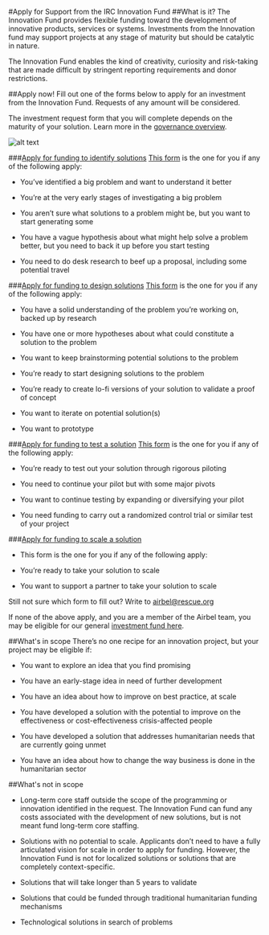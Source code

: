 #Apply for Support from the IRC Innovation Fund
##What is it?
The Innovation Fund provides flexible funding toward the development of innovative products, services or systems. Investments from the Innovation fund may support projects at any stage of maturity but should be catalytic in nature.

The Innovation Fund enables the kind of creativity, curiosity and risk-taking that are made difficult by stringent reporting requirements and donor restrictions.

##Apply now!
Fill out one of the forms below to apply for an investment from the Innovation Fund. Requests of any amount will be considered.

The investment request form that you will complete depends on the maturity of your solution. Learn more in the [governance overview](https://docs.google.com/document/d/1yFEU7u67W0CZdzrsoZXGnfT8qUjsfvzlFrFvjzFWKuQ/edit?usp=sharing).

![alt text](https://github.com/theirc/airbel/blob/master/Stage%20gates-small.PNG?raw=true)

###[Apply for funding to identify solutions](https://docs.google.com/forms/d/e/1FAIpQLSfFTOISRfh9T9K-B8fNEqm3wSo6XEd_RTNCj7G9LTYBnszLDw/viewform?usp=sf_link)
[This form](https://docs.google.com/forms/d/e/1FAIpQLSfFTOISRfh9T9K-B8fNEqm3wSo6XEd_RTNCj7G9LTYBnszLDw/viewform?usp=sf_link) is the one for you if any of the following apply:

* You’ve identified a big problem and want to understand it better

* You’re at the very early stages of investigating a big problem

* You aren’t sure what solutions to a problem might be, but you want to start generating some 

* You have a vague hypothesis about what might help solve a problem better, but you need to back it up before you start testing

* You need to do desk research to beef up a proposal, including some potential travel

###[Apply for funding to design solutions](https://docs.google.com/forms/d/e/1FAIpQLSeTatNQ3XbaglomB4QRWxPsk9C0H6CZ04piMq2AGQVmLcaQRw/viewform?usp=sf_link)
[This form](https://docs.google.com/forms/d/e/1FAIpQLSeTatNQ3XbaglomB4QRWxPsk9C0H6CZ04piMq2AGQVmLcaQRw/viewform?usp=sf_link) is the one for you if any of the following apply:

* You have a solid understanding of the problem you’re working on, backed up by research

* You have one or more hypotheses about what could constitute a solution to the problem

* You want to keep brainstorming potential solutions to the problem

* You’re ready to start designing solutions to the problem

* You’re ready to create lo-fi versions of your solution to validate a proof of concept

* You want to iterate on potential solution(s)

* You want to prototype

###[Apply for funding to test a solution](https://goo.gl/forms/3f7SyMMV7eWAa9fC3)
[This form](https://goo.gl/forms/3f7SyMMV7eWAa9fC3) is the one for you if any of the following apply:

* You’re ready to test out your solution through rigorous piloting

* You need to continue your pilot but with some major pivots

* You want to continue testing by expanding or diversifying your pilot

* You need funding to carry out a randomized control trial or similar test of your project

###[Apply for funding to scale a solution](https://goo.gl/forms/UooPh6jzblcFu4NG3)

* This form is the one for you if any of the following apply:

* You’re ready to take your solution to scale

* You want to support a partner to take your solution to scale

Still not sure which form to fill out? Write to [airbel@rescue.org](mailto:airbel@rescue.org)

If none of the above apply, and you are a member of the Airbel team, you may be eligible for our general [investment fund here](https://docs.google.com/document/d/1k2YEdWixylbz_ogLvSfd8k6e7VsL1615g86pKYcLzSY/edit?usp=sharing).

##What's in scope
There’s no one recipe for an innovation project, but your project may be eligible if:

* You want to explore an idea that you find promising

* You have an early-stage idea in need of further development

* You have an idea about how to improve on best practice, at scale

* You have developed a solution with the potential to improve on the effectiveness or cost-effectiveness crisis-affected people

* You have developed a solution that addresses humanitarian needs that are currently going unmet

* You have an idea about how to change the way business is done in the humanitarian sector

##What's not in scope
* Long-term core staff outside the scope of the programming or innovation identified in the request. The Innovation Fund can fund any costs associated with the development of new solutions, but is not meant fund long-term core staffing. 

* Solutions with no potential to scale. Applicants don’t need to have a fully articulated vision for scale in order to apply for funding. However, the Innovation Fund is not for localized solutions or solutions that are completely context-specific. 

* Solutions that will take longer than 5 years to validate

* Solutions that could be funded through traditional humanitarian funding mechanisms

* Technological solutions in search of problems
